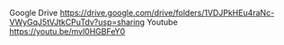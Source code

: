 Google Drive
https://drive.google.com/drive/folders/1VDJPkHEu4raNc-VWyGqJ5tVJtkCPuTdv?usp=sharing
Youtube
https://youtu.be/mvl0HGBFeY0
